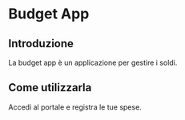 # Budget App

## Introduzione

La budget app è un applicazione per gestire i soldi.

## Come utilizzarla

Accedi al portale e registra le tue spese.